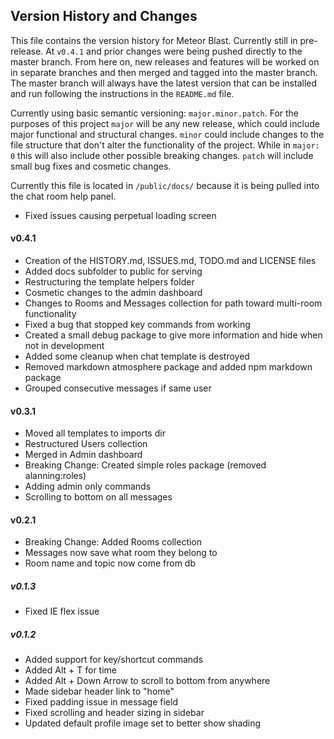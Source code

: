 ## Version History and Changes

This file contains the version history for Meteor Blast. Currently still in pre-release. At `v0.4.1` and prior changes were being pushed directly to the master branch. From here on, new releases and features will be worked on in separate branches and then merged and tagged into the master branch. The master branch will always have the latest version that can be installed and run following the instructions in the `README.md` file.

Currently using basic semantic versioning: `major.minor.patch`. For the purposes of this project `major` will be any new release, which could include major functional and structural changes. `minor` could include changes to the file structure that don't alter the functionality of the project. While in `major: 0` this will also include other possible breaking changes. `patch` will include small bug fixes and cosmetic changes.

Currently this file is located in `/public/docs/` because it is being pulled into the chat room help panel.



* Fixed issues causing perpetual loading screen

#### v0.4.1
* Creation of the HISTORY.md, ISSUES.md, TODO.md and LICENSE files
* Added docs subfolder to public for serving
* Restructuring the template helpers folder
* Cosmetic changes to the admin dashboard
* Changes to Rooms and Messages collection for path toward multi-room functionality
* Fixed a bug that stopped key commands from working
* Created a small debug package to give more information and hide when not in development
* Added some cleanup when chat template is destroyed
* Removed markdown atmosphere package and added npm markdown package
* Grouped consecutive messages if same user

#### v0.3.1
* Moved all templates to imports dir
* Restructured Users collection
* Merged in Admin dashboard
* Breaking Change: Created simple roles package (removed alanning:roles)
* Adding admin only commands
* Scrolling to bottom on all messages

#### v0.2.1
* Breaking Change: Added Rooms collection
* Messages now save what room they belong to
* Room name and topic now come from db

##### v0.1.3
* Fixed IE flex issue

##### v0.1.2
* Added support for key/shortcut commands
* Added Alt + T for time
* Added Alt + Down Arrow to scroll to bottom from anywhere
* Made sidebar header link to "home"
* Fixed padding issue in message field
* Fixed scrolling and header sizing in sidebar
* Updated default profile image set to better show shading
